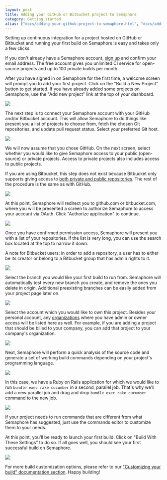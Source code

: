 ```yaml
---
layout: post
title: Adding your GitHub or Bitbucket project to Semaphore
category: Getting started
alias: ["docs/adding-your-github-project-to-semaphore.html", "docs/adding-your-bitbucket-project-to-semaphore.html"]
---
```


Setting up continuous integration for a project hosted on GitHub or Bitbucket
and running your first build on Semaphore is easy and takes only a few clicks.

If you don't already have a Semaphore account, [sign up](/users/sign_up) and
confirm your email address. The free account gives you unlimited CI service for
open-source projects and up to 100 private builds per month.

After you have signed in on Semaphore for the first time, a welcome screen will
prompt you to add your first project. Click on the "Build a New Project" button
to get started.  If you have already added some projects on Semaphore, use the
"Add new project" link at the top of your dashboard.

<img src="/docs/assets/img/adding-new-project/build-new-project.png" class="img-responsive img-bordered">

The next step is to connect your Semaphore account with your GitHub and/or
Bitbucket account. This will allow Semaphore to do things like present you a
list of projects to choose from, fetch the chosen Git repositories, and update
pull request status. Select your preferred Git host.

<img src="/docs/assets/img/adding-new-project/select-github-or-bitbucket.png" class="img-responsive img-bordered">

We will now assume that you chose GitHub. On the next screen, select whether you
would like to give Semaphore access to your public (open-source) or
private projects. Access to private projects also includes access to public
projects.

If you are using Bitbucket, this step does not exist because Bitbucket only supports
giving access to [both private and public
repositories](https://confluence.atlassian.com/display/BITBUCKET/OAuth+FAQ#OAuthFAQ-DoIhavegranularcontrolofOAuthpermissions%28scopes%29).
The rest of the procedure is the same as with GitHub.

<img src="/docs/assets/img/adding-new-project/choose-public-private-github-scope.png" class="img-responsive img-bordered">

At this point, Semaphore will redirect you to github.com or bitbucket.com, where
you will be presented a screen to authorize Semaphore to access your account via
OAuth. Click "Authorize application" to continue.

<img src="/docs/assets/img/adding-new-project/authorize-semaphore-for-github.png" class="img-responsive img-bordered">

Once you have confirmed permission access, Semaphore will present you with a
list of your repositories. If the list is very long, you can use the search box
located at the top to narrow it down.

A note for Bitbucket users: in order to add a repository, a user has to
either be its creator or belong to a Bitbucket group that has admin rights to it.

<img src="/docs/assets/img/adding-new-project/select-project.png" class="img-responsive img-bordered">

Select the branch you would like your first build to run from. Semaphore will
automatically test every new branch you create, and remove the ones you
delete in origin. Additional preexisting branches can be easily added from your
project page later on.

<img src="/docs/assets/img/adding-new-project/select-branch.png" class="img-responsive img-bordered">

Select the account which you would like to own this project. Besides your
personal account, any
[organizations](/organizations/setting-up-an-organization.html) where you have
admin or owner access will be listed here as well. For example, if you are
adding a project that should be billed to your company, you can add that project
 to your company's organization.

<img src="/docs/assets/img/adding-new-project/select-account.png" class="img-responsive img-bordered">

Next, Semaphore will perform a quick analysis of the source code and
generate a set of working build commands depending on your project's programming
language.

<img src="/docs/assets/img/adding-new-project/analysis-results.png" class="img-responsive img-bordered">

In this case, we have a Ruby on Rails application for which we would like to run
`bundle exec rake cucumber` in a second, parallel job. That's why  we'll add
a new parallel job and drag and drop `bundle exec rake cucumber` command to
the new job.

<img src="/docs/assets/img/adding-new-project/thread2.png" class="img-responsive img-bordered">

If your project needs to run commands that are different from what Semaphore has
suggested, just use the commands editor to customize them to your needs.

At this point, you'll be ready to launch your first build. Click on "Build With
These Settings" to do so. If all goes well, you should see your first successful
build on Semaphore.

<img src="/docs/assets/img/adding-new-project/green-build.png" class="img-responsive img-bordered">

For more build customization options, please refer to our ["Customizing your
build" documentation section](/docs). Happy building!
